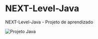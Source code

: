 # NEXT-Level-Java
NEXT-Level-Java - Projeto de aprendizado

![Projeto Java](https://user-images.githubusercontent.com/66568299/178820750-9d866687-cc88-4f7f-9cbe-e5de5b6b2599.png)
